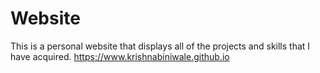 # Website
This is a personal website that displays all of the projects and skills that I have acquired.
https://www.krishnabiniwale.github.io
